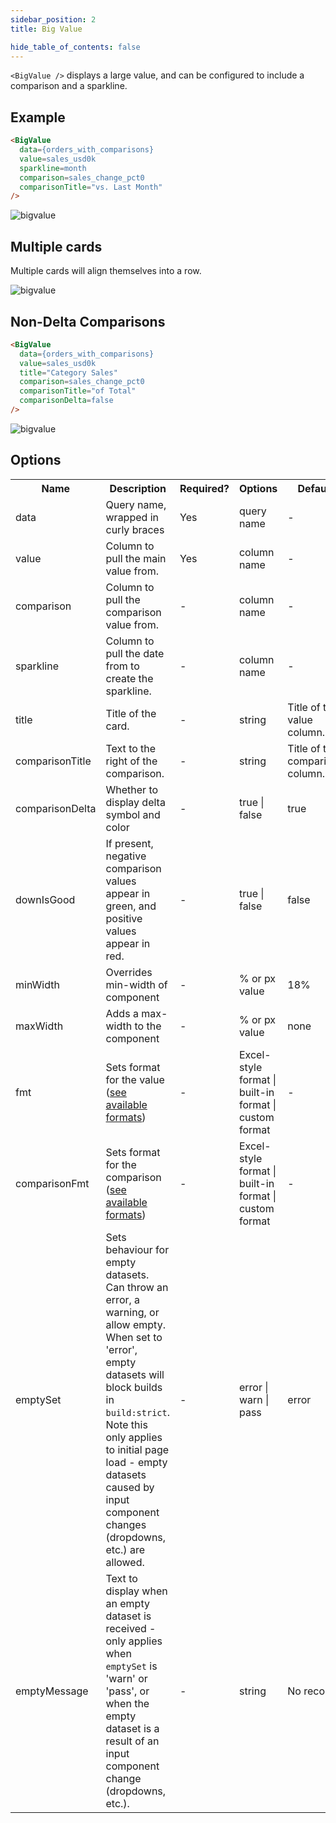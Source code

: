 ```yaml
---
sidebar_position: 2
title: Big Value

hide_table_of_contents: false
---
```


`<BigValue />` displays a large value, and can be configured to include a comparison and a sparkline.

## Example

```markdown
<BigValue 
  data={orders_with_comparisons} 
  value=sales_usd0k
  sparkline=month
  comparison=sales_change_pct0
  comparisonTitle="vs. Last Month"
/>
```

![bigvalue](/img/bigvalue-default.png)

## Multiple cards

Multiple cards will align themselves into a row.

![bigvalue](/img/bigvalue-multiple.png)


## Non-Delta Comparisons

```html
<BigValue 
  data={orders_with_comparisons}
  value=sales_usd0k
  title="Category Sales"
  comparison=sales_change_pct0
  comparisonTitle="of Total"
  comparisonDelta=false
/>
```

![bigvalue](/img/bigvalue-non-delta.png)


## Options

<table>						 
    <tr>	
        <th class='tleft'>Name</th>	
        <th class='tleft'>Description</th>	
        <th>Required?</th>	
        <th>Options</th>	
        <th>Default</th>	
    </tr>
    <tr>	
        <td>data</td>	
        <td>Query name, wrapped in curly braces</td>	
        <td class='tcenter'>Yes</td>	
        <td class='tcenter'>query name</td>	
        <td class='tcenter'>-</td>	
    </tr>
    <tr>	
        <td>value</td>	
        <td>Column to pull the main value from.</td>	
        <td class='tcenter'>Yes</td>	
        <td class='tcenter'>column name</td>	
        <td class='tcenter'>-</td>
    </tr>
    <tr>	
        <td>comparison</td>	
        <td>Column to pull the comparison value from.</td>	
        <td class='tcenter'>-</td>	
        <td class='tcenter'>column name</td>	
        <td class='tcenter'>-</td>
    </tr>
    <tr>	
        <td>sparkline</td>	
        <td>Column to pull the date from to create the sparkline.</td>	
        <td class='tcenter'>-</td>	
        <td class='tcenter'>column name</td>	
        <td class='tcenter'>-</td>
    </tr>
    <tr>	
        <td>title</td>	
        <td>Title of the card.</td>	
        <td class='tcenter'>-</td>	
        <td class='tcenter'>string</td>	
        <td class='tcenter'>Title of the value column.</td>
    </tr>
    <tr>	
        <td>comparisonTitle</td>	
        <td>Text to the right of the comparison.</td>	
        <td class='tcenter'>-</td>	
        <td class='tcenter'>string</td>	
        <td class='tcenter'>Title of the comparison column.</td>
    </tr>
    <tr>	
        <td>comparisonDelta</td>	
        <td>Whether to display delta symbol and color</td>	
        <td class='tcenter'>-</td>	
        <td class='tcenter'>true | false</td>	
        <td class='tcenter'>true</td>
    </tr>
    <tr>	
        <td>downIsGood</td>	
        <td>If present, negative comparison values appear in green, and positive values appear in red.</td>	
        <td class='tcenter'>-</td>	
        <td class='tcenter'>true | false</td>
        <td class='tcenter'>false</td>
    </tr>
    <tr>	
        <td>minWidth</td>	
        <td>Overrides min-width of component</td>	
        <td class='tcenter'>-</td>	
        <td class='tcenter'>% or px value</td>	
        <td class='tcenter'>18%</td>
    </tr>
    <tr>	
        <td>maxWidth</td>	
        <td>Adds a max-width to the component</td>	
        <td class='tcenter'>-</td>	
        <td class='tcenter'>% or px value</td>	
        <td class='tcenter'>none</td>
    </tr>
    <tr>	
        <td>fmt</td>	
        <td>Sets format for the value (<a href='/core-concepts/formatting'>see available formats</a>)</td>	
        <td class='tcenter'>-</td>	
        <td class='tcenter'>Excel-style format | built-in format | custom format</td>	
        <td class='tcenter'>-</td>
    </tr>
    <tr>	
        <td>comparisonFmt</td>	
        <td>Sets format for the comparison (<a href='/core-concepts/formatting'>see available formats</a>)</td>	
        <td class='tcenter'>-</td>	
        <td class='tcenter'>Excel-style format | built-in format | custom format</td>	
        <td class='tcenter'>-</td>
    </tr>
        <tr>	<td>emptySet</td>	<td>Sets behaviour for empty datasets. Can throw an error, a warning, or allow empty. When set to 'error', empty datasets will block builds in <code>build:strict</code>. Note this only applies to initial page load - empty datasets caused by input component changes (dropdowns, etc.) are allowed.</td>	<td class='tcenter'>-</td>	<td class='tcenter'>error | warn | pass</td>	<td class='tcenter'>error</td>	</tr>
<tr>	<td>emptyMessage</td>	<td>Text to display when an empty dataset is received - only applies when <code>emptySet</code> is 'warn' or 'pass', or when the empty dataset is a result of an input component change (dropdowns, etc.).</td>	<td class='tcenter'>-</td>	<td class='tcenter'>string</td>	<td class='tcenter'>No records</td>	</tr>
</table>

